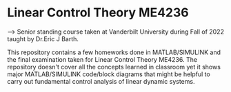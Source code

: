 # Linear Control Theory ME4236
--> Senior standing course taken at Vanderbilt University during Fall of 2022 taught by Dr.Eric J Barth.

This repository contains a few homeworks done in MATLAB/SIMULINK and the final examination taken for Linear Control Theory ME4236. The repository doesn't cover all the concepts learned in classroom yet it shows major MATLAB/SIMULINK code/block diagrams  that might be helpful to carry out fundamental control analysis of linear dynamic systems. 
